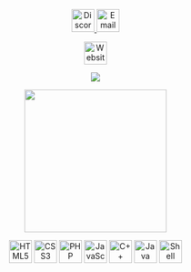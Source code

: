 <!-- Social -->
<p align="center">
  <a href="https://discord.com/users/@templeterry">
    <img src="https://cdn.simpleicons.org/discord/81A1C1" alt="Discord" width="40" height="40">
  </a>
  <a href="mailto:contact@templeenterprise.com">
    <img src="https://cdn.simpleicons.org/gmail/D14836" alt="Email" width="40" height="40">
  </a>
</p>

<!-- Company -->
<p align="center">
  <a href="https://templeenterprise.com">
    <img src="https://cdn.simpleicons.org/googlechrome/5E81AC" alt="Website" width="40" height="40">
  </a>
</p>

<!-- Stats Dashboard -->

<!-- Streak -->
<p align="center">
  <a href="https://git.io/streak-stats">
    <img src="https://streak-stats.demolab.com?user=PhilipPanda&theme=nord&border_radius=4.5&date_format=j%20M%5B%20Y%5D&mode=weekly&card_width=450&card_height=200"/>
  </a>
</p>

<!-- Activity Graph -->
<p align="center">
  <a href="https://git.io/streak-stats">
    <img height=250 src="https://github-readme-activity-graph.vercel.app/graph?username=PhilipPanda&border_radius=0&custom_title=activity%20graph&hide_title=true&bg_color=2E3440&color=81A1C1&line=88C0D0&point=5E81AC&area_color=D8DEE9&title_color=81A1C1&area=true"/>
  </a> 
</p>

<!-- Languages & Tools -->
<p align="center">
  <img src="https://cdn.simpleicons.org/html5/81A1C1" alt="HTML5" width="40" height="40"/>
  <img src="https://cdn.simpleicons.org/css3/81A1C1" alt="CSS3" width="40" height="40"/>
  <img src="https://cdn.simpleicons.org/php/81A1C1" alt="PHP" width="40" height="40"/>
  <img src="https://cdn.simpleicons.org/javascript/81A1C1" alt="JavaScript" width="40" height="40"/>
  <img src="https://cdn.simpleicons.org/cplusplus/81A1C1" alt="C++" width="40" height="40"/>
  <img src="https://cdn.simpleicons.org/java/81A1C1" alt="Java" width="40" height="40"/>
  <img src="https://cdn.simpleicons.org/gnubash/81A1C1" alt="Shell Script" width="40" height="40"/>
</p>

